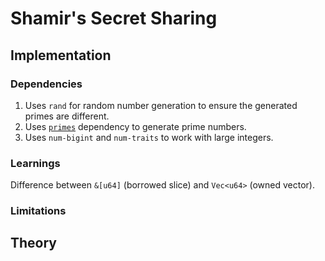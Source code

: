 # Shamir's Secret Sharing

## Implementation

### Dependencies

1. Uses `rand` for random number generation to ensure the generated primes are different.
1. Uses [`primes`](https://docs.rs/primes/latest/primes/) dependency to generate prime numbers.
1. Uses `num-bigint` and `num-traits` to work with large integers.

### Learnings

Difference between `&[u64]` (borrowed slice) and `Vec<u64>` (owned vector).

### Limitations

## Theory
